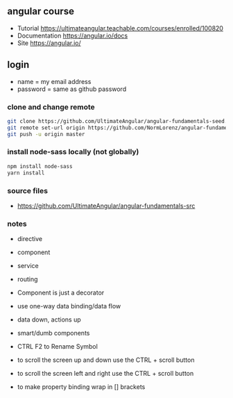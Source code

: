 ## angular course
  * Tutorial https://ultimateangular.teachable.com/courses/enrolled/100820
  * Documentation https://angular.io/docs
  * Site https://angular.io/

## login
  * name = my email address
  * password = same as github password

### clone and change remote

```bash
git clone https://github.com/UltimateAngular/angular-fundamentals-seed.git angular-fundamentals
git remote set-url origin https://github.com/NormLorenz/angular-fundamentals.git
git push -u origin master
```

### install node-sass locally (not globally)

```bash
npm install node-sass
yarn install
```

### source files

* https://github.com/UltimateAngular/angular-fundamentals-src

### notes

* directive
* component
* service
* routing
* Component is just a decorator
* use one-way data binding/data flow
* data down, actions up
* smart/dumb components
* CTRL F2 to Rename Symbol

* to scroll the screen up and down use the CTRL + scroll button
* to scroll the screen left and right use the CTRL + scroll button
* to make property binding wrap in [] brackets